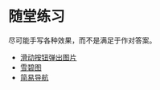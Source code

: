 # 随堂练习

尽可能手写各种效果，而不是满足于作对答案。

- [滑动按钮弹出图片](./hover-tips.html)
- [雪碧图](./sprite.html)
- [简易导航](./nav-bar.html)